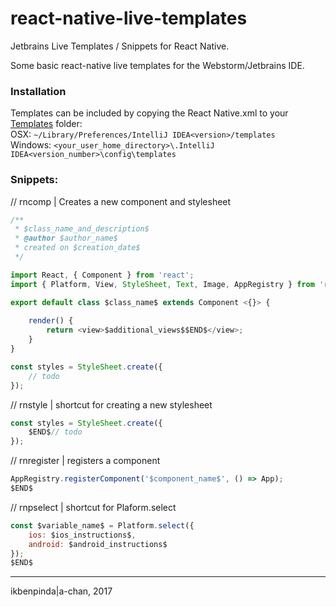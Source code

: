 # react-native-live-templates
Jetbrains Live Templates / Snippets for React Native.

Some basic react-native live templates for the Webstorm/Jetbrains IDE.

### Installation
Templates can be included by copying the React Native.xml to your [Templates](https://www.jetbrains.com/help/idea/sharing-live-templates.html) folder:  
OSX: ```~/Library/Preferences/IntelliJ IDEA<version>/templates```  
Windows: ```<your_user_home_directory>\.IntelliJ IDEA<version_number>\config\templates```

### Snippets:

// rncomp | Creates a new component and stylesheet
```js
/** 
 * $class_name_and_description$
 * @author $author_name$
 * created on $creation_date$
 */

import React, { Component } from 'react';
import { Platform, View, StyleSheet, Text, Image, AppRegistry } from 'react-native';

export default class $class_name$ extends Component <{}> {
		
	render() {
		return <view>$additional_views$$END$</view>;
	}
}

const styles = StyleSheet.create({
	// todo
});
```


// rnstyle | shortcut for creating a new stylesheet
```js
const styles = StyleSheet.create({
	$END$// todo
});
```

// rnregister | registers a component
```js
AppRegistry.registerComponent('$component_name$', () => App);
$END$
```

// rnpselect | shortcut for Plaform.select
```js
const $variable_name$ = Platform.select({
	ios: $ios_instructions$,
	android: $android_instructions$
});
$END$
```

---

ikbenpinda|a-chan, 2017
